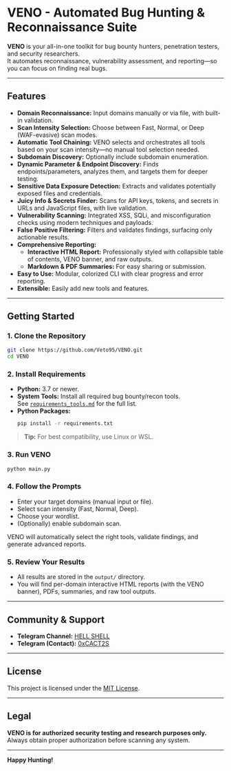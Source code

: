 # VENO - Automated Bug Hunting & Reconnaissance Suite

**VENO** is your all-in-one toolkit for bug bounty hunters, penetration testers, and security researchers.  
It automates reconnaissance, vulnerability assessment, and reporting—so you can focus on finding real bugs.

---

## Features

- **Domain Reconnaissance:** Input domains manually or via file, with built-in validation.
- **Scan Intensity Selection:** Choose between Fast, Normal, or Deep (WAF-evasive) scan modes.
- **Automatic Tool Chaining:** VENO selects and orchestrates all tools based on your scan intensity—no manual tool selection needed.
- **Subdomain Discovery:** Optionally include subdomain enumeration.
- **Dynamic Parameter & Endpoint Discovery:** Finds endpoints/parameters, analyzes them, and targets them for deeper testing.
- **Sensitive Data Exposure Detection:** Extracts and validates potentially exposed files and credentials.
- **Juicy Info & Secrets Finder:** Scans for API keys, tokens, and secrets in URLs and JavaScript files, with live validation.
- **Vulnerability Scanning:** Integrated XSS, SQLi, and misconfiguration checks using modern techniques and payloads.
- **False Positive Filtering:** Filters and validates findings, surfacing only actionable results.
- **Comprehensive Reporting:**  
  - **Interactive HTML Report:** Professionally styled with collapsible table of contents, VENO banner, and raw outputs.
  - **Markdown & PDF Summaries:** For easy sharing or submission.
- **Easy to Use:** Modular, colorized CLI with clear progress and error reporting.
- **Extensible:** Easily add new tools and features.

---

## Getting Started

### 1. Clone the Repository

```bash
git clone https://github.com/Veto95/VENO.git
cd VENO
```

### 2. Install Requirements

- **Python:** 3.7 or newer.
- **System Tools:** Install all required bug bounty/recon tools.  
  See [`requirements_tools.md`](requirements_tools.md) for the full list.
- **Python Packages:**
  ```bash
  pip install -r requirements.txt
  ```

> **Tip:** For best compatibility, use Linux or WSL.

### 3. Run VENO

```bash
python main.py
```

### 4. Follow the Prompts

- Enter your target domains (manual input or file).
- Select scan intensity (Fast, Normal, Deep).
- Choose your wordlist.
- (Optionally) enable subdomain scan.

VENO will automatically select the right tools, validate findings, and generate advanced reports.

### 5. Review Your Results

- All results are stored in the `output/` directory.
- You will find per-domain interactive HTML reports (with the VENO banner), PDFs, summaries, and raw tool outputs.

---

## Community & Support

- **Telegram Channel:** [HELL SHELL](https://t.me/hacking_hell1)
- **Telegram (Contact):** [0xCACT2S](https://t.me/CACT2S)

---

## License

This project is licensed under the [MIT License](LICENSE.md).

---

## Legal

**VENO is for authorized security testing and research purposes only.**  
Always obtain proper authorization before scanning any system.

---

**Happy Hunting!**
